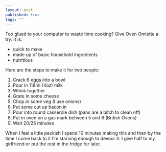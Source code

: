 ```yaml
---
layout: post
published: true
tags: ""
---
```


Too glued to your computer to waste time cooking? Give Oven Omlette a try. It is:

- quick to make
- made up of basic household ingredients
- nutritious

Here are the steps to make it for two people:

1.  Crack 6 eggs into a bowl
2.  Pour in 118ml (4oz) milk 
3.  Whisk together
4.  Grate in some cheese
5.  Chop in some veg (I use onions)
6.  Put some cut up bacon in 
7.  Pour into round casserole dish (pans are a bitch to clean off)
8.  Put in oven on a gas mark between 5 and 6 (British Ovens)
9.  Wait 20/25 minutes

When I feel a little peckish I spend 10 minutes making this and then by the time I come back to it I'm starving enough to devour it. I give half to my girlfriend or put the rest in the fridge for later.